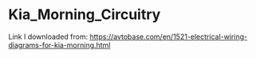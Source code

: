 # Kia_Morning_Circuitry
Link I downloaded from:
https://avtobase.com/en/1521-electrical-wiring-diagrams-for-kia-morning.html
